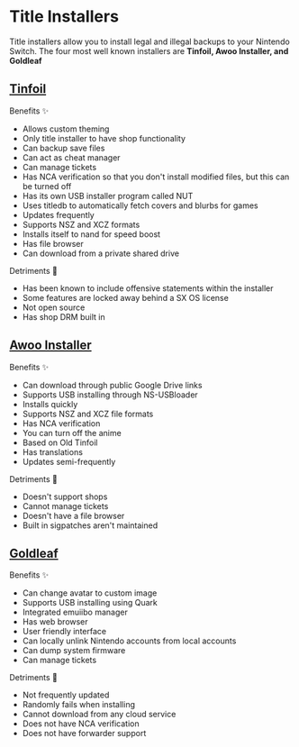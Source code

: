# Title Installers

Title installers allow you to install legal and illegal backups to your Nintendo Switch. The four most well known installers are **Tinfoil, Awoo Installer, and Goldleaf**

## [Tinfoil](https://tinfoil.io)

Benefits ✨

* Allows custom theming
* Only title installer to have shop functionality
* Can backup save files
* Can act as cheat manager
* Can manage tickets
* Has NCA verification so that you don't install modified files, but this can be turned off
* Has its own USB installer program called NUT
* Uses titledb to automatically fetch covers and blurbs for games
* Updates frequently
* Supports NSZ and XCZ formats
* Installs itself to nand for speed boost
* Has file browser
* Can download from a private shared drive  

Detriments 📛

* Has been known to include offensive statements within the installer
* Some features are locked away behind a SX OS license
* Not open source
* Has shop DRM built in

## [Awoo Installer](https://github.com/Huntereb/Awoo-Installer/releases)

Benefits ✨

* Can download through public Google Drive links
* Supports USB installing through NS-USBloader
* Installs quickly
* Supports NSZ and XCZ file formats
* Has NCA verification
* You can turn off the anime
* Based on Old Tinfoil
* Has translations
* Updates semi-frequently

Detriments 📛

* Doesn't support shops
* Cannot manage tickets
* Doesn't have a file browser
* Built in sigpatches aren't maintained

## [Goldleaf](https://github.com/XorTroll/Goldleaf/releases)

Benefits ✨

* Can change avatar to custom image
* Supports USB installing using Quark
* Integrated emuiibo manager
* Has web browser
* User friendly interface
* Can locally unlink Nintendo accounts from local accounts
* Can dump system firmware
* Can manage tickets

Detriments 📛

* Not frequently updated
* Randomly fails when installing
* Cannot download from any cloud service
* Does not have NCA verification
* Does not have forwarder support

